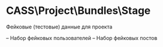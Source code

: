 CASS\Project\Bundles\Stage
==========================

Фейковые (тестовые) данные для проекта

– Набор фейковых пользователей
– Набор фейковых постов